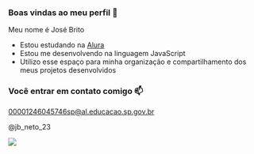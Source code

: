 ### Boas vindas ao meu perfil 💙

Meu nome é José Brito

- Estou estudando na [Alura](https://www.alura.com.br)
- Estou me desenvolvendo na linguagem JavaScript
- Utilizo esse espaço para minha organização e compartilhamento dos meus projetos desenvolvidos

### Você entrar em contato comigo 📫

00001246045746sp@al.educacao.sp.gov.br

@jb_neto_23

![](https://media.tenor.com/l9m2LEUSEAMAAAAM/goku.gif)
